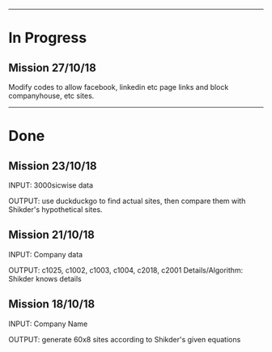 
---

# In Progress
## Mission 27/10/18
Modify codes to allow facebook, linkedin etc page links and block 
companyhouse, etc sites.

---
# Done
## Mission 23/10/18
 INPUT: 3000sicwise data

OUTPUT: use duckduckgo to find actual sites, then compare them with Shikder's
 hypothetical sites.

## Mission 21/10/18
INPUT: Company data

OUTPUT: c1025, c1002, c1003, c1004, c2018, c2001
Details/Algorithm: Shikder knows details 

## Mission 18/10/18
INPUT: Company Name

 OUTPUT: generate 60x8 sites according to Shikder's given equations
